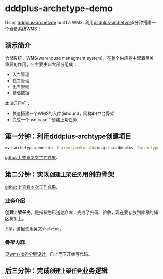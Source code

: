 # dddplus-archetype-demo
Using [dddplus-archetype](https://github.com/dddplus/dddplus-archetype) build a WMS. 利用[dddplus-archetype](https://github.com/dddplus/dddplus-archetype)5分钟搭建一个仓储系统WMS！

## 演示简介

仓储系统，WMS(warehouse managment system)，在整个供应链中起着至关重要的作用，它主要由四大部分组成：
- 入库管理
- 在库管理
- 出库管理
- 基础数据

本演示目标：
- 快速搭建一个WMS的入库(inbound，简称ib)中台骨架
- 完成一个use case：创建上架任务

## 第一分钟：利用dddplus-archtype创建项目

``` bash
mvn archetype:generate -DarchetypeGroupId=io.github.dddplus -DarchetypeArtifactId=dddplus-archetype -DarchetypeVersion=1.0.2-SNAPSHOT -DgroupId=io.wms -DartifactId=wms-ib -Dpackage=io.wms.ib -Dversion=1.0.0-SNAPSHOT -DinteractiveMode=false
```

[github上查看本次工作成果](https://github.com/dddplus/dddplus-archetype-demo/compare/7e150d0...minute-1).

## 第二分钟：实现`创建上架任务`用例的骨架

[github上查看本次工作成果](https://github.com/dddplus/dddplus-archetype-demo/compare/minute-1...minute-2).

### 业务介绍

**创建上架任务**，是指货物已送达仓库，完成了扫码、验收，现在要存放到库房的储区货架上。

`上架`，这里使用英文`shelving`。

### 骨架内容

见[wms-ib的分层设计](wms-ib/README.md)，自上而下开始写代码。

## 后三分钟：完成`创建上架任务`业务逻辑

